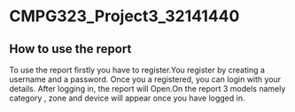 # CMPG323_Project3_32141440
## How to use the report
   To use the report firstly you have to register.You register by creating a username and a password.
   Once you a registered, you can login with your details.
   After logging in, the report will Open.On the report 3 models namely category , zone and device will appear once you have logged in.
   
   
